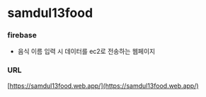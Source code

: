# samdul13food

### firebase

- 음식 이름 입력 시 데이터를 ec2로 전송하는 웹페이지

### URL

[https://samdul13food.web.app/](https://samdul13food.web.app/)

